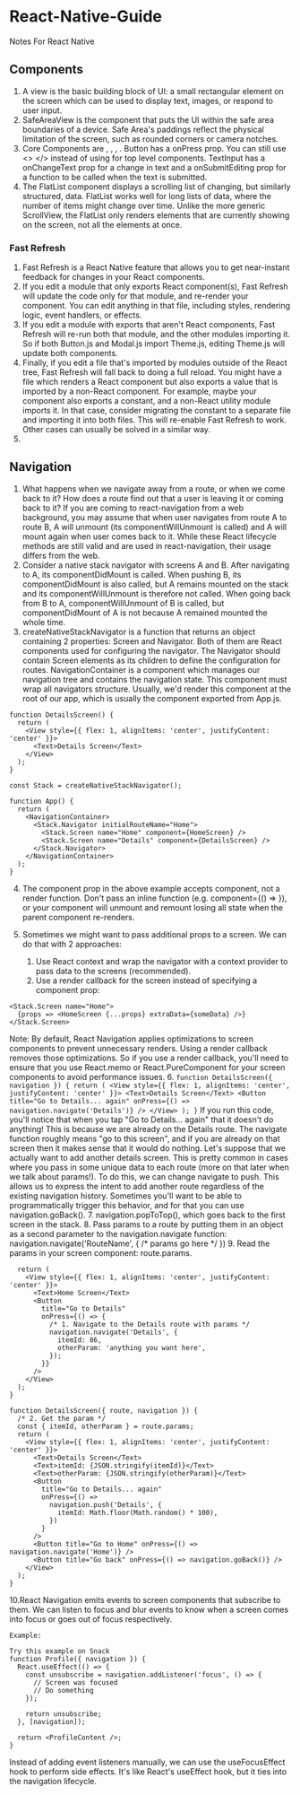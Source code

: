 # React-Native-Guide
Notes For React Native
## Components
1. A view is the basic building block of UI: a small rectangular element on the screen which can be used to display text, images, or respond to user input.
2. SafeAreaView is the component that puts the UI  within the safe area boundaries of a device. Safe Area's paddings reflect the physical limitation of the screen, such as rounded corners or camera notches.
3. Core Components are <View>, <Text>, <ScrollView>, <TextInput>. Button has a onPress prop. You can still use <> </> instead of using <View></View> for top level components. TextInput has a onChangeText prop for a change in text and a onSubmitEditing prop for a function to be called when the text is submitted.
4. The FlatList component displays a scrolling list of changing, but similarly structured, data. FlatList works well for long lists of data, where the number of items might change over time. Unlike the more generic ScrollView, the FlatList only renders elements that are currently showing on the screen, not all the elements at once.

### Fast Refresh
1. Fast Refresh is a React Native feature that allows you to get near-instant feedback for changes in your React components.
2. If you edit a module that only exports React component(s), Fast Refresh will update the code only for that module, and re-render your component. You can edit anything in that file, including styles, rendering logic, event handlers, or effects.
3. If you edit a module with exports that aren't React components, Fast Refresh will re-run both that module, and the other modules importing it. So if both Button.js and Modal.js import Theme.js, editing Theme.js will update both components.
4. Finally, if you edit a file that's imported by modules outside of the React tree, Fast Refresh will fall back to doing a full reload. You might have a file which renders a React component but also exports a value that is imported by a non-React component. For example, maybe your component also exports a constant, and a non-React utility module imports it. In that case, consider migrating the constant to a separate file and importing it into both files. This will re-enable Fast Refresh to work. Other cases can usually be solved in a similar way.
5. 
  
## Navigation
1. What happens when we navigate away from a route, or when we come back to it? How does a route find out that a user is leaving it or coming back to it?
If you are coming to react-navigation from a web background, you may assume that when user navigates from route A to route B, A will unmount (its componentWillUnmount is called) and A will mount again when user comes back to it. While these React lifecycle methods are still valid and are used in react-navigation, their usage differs from the web.
2. Consider a native stack navigator with screens A and B. After navigating to A, its componentDidMount is called. When pushing B, its componentDidMount is also called, but A remains mounted on the stack and its componentWillUnmount is therefore not called. When going back from B to A, componentWillUnmount of B is called, but componentDidMount of A is not because A remained mounted the whole time.
3. createNativeStackNavigator is a function that returns an object containing 2 properties: Screen and Navigator. Both of them are React components used for configuring the navigator. The Navigator should contain Screen elements as its children to define the configuration for routes. NavigationContainer is a component which manages our navigation tree and contains the navigation state. This component must wrap all navigators structure. Usually, we'd render this component at the root of our app, which is usually the component exported from App.js.
```
function DetailsScreen() {
  return (
    <View style={{ flex: 1, alignItems: 'center', justifyContent: 'center' }}>
      <Text>Details Screen</Text>
    </View>
  );
}

const Stack = createNativeStackNavigator();

function App() {
  return (
    <NavigationContainer>
      <Stack.Navigator initialRouteName="Home">
        <Stack.Screen name="Home" component={HomeScreen} />
        <Stack.Screen name="Details" component={DetailsScreen} />
      </Stack.Navigator>
    </NavigationContainer>
  );
}
```
4. The component prop in the above example accepts component, not a render function. Don't pass an inline function (e.g. component={() => <HomeScreen />}), or your component will unmount and remount losing all state when the parent component re-renders.
5. Sometimes we might want to pass additional props to a screen. We can do that with 2 approaches:

    1. Use React context and wrap the navigator with a context provider to pass data to the screens (recommended).
    2. Use a render callback for the screen instead of specifying a component prop:
```
<Stack.Screen name="Home">
  {props => <HomeScreen {...props} extraData={someData} />}
</Stack.Screen>
```
Note: By default, React Navigation applies optimizations to screen components to prevent unnecessary renders. Using a render callback removes those optimizations. So if you use a render callback, you'll need to ensure that you use React.memo or React.PureComponent for your screen components to avoid performance issues.
6. ```function DetailsScreen({ navigation }) {
  return (
    <View style={{ flex: 1, alignItems: 'center', justifyContent: 'center' }}>
      <Text>Details Screen</Text>
      <Button
        title="Go to Details... again"
        onPress={() => navigation.navigate('Details')}
      />
    </View>
  );
}```
If you run this code, you'll notice that when you tap "Go to Details... again" that it doesn't do anything! This is because we are already on the Details route. The navigate function roughly means "go to this screen", and if you are already on that screen then it makes sense that it would do nothing. Let's suppose that we actually want to add another details screen. This is pretty common in cases where you pass in some unique data to each route (more on that later when we talk about params!). To do this, we can change navigate to push. This allows us to express the intent to add another route regardless of the existing navigation history. Sometimes you'll want to be able to programmatically trigger this behavior, and for that you can use navigation.goBack(). 
7. navigation.popToTop(), which goes back to the first screen in the stack.
8. Pass params to a route by putting them in an object as a second parameter to the navigation.navigate function: navigation.navigate('RouteName', { /* params go here */ }) 
9. Read the params in your screen component: route.params.
``` function HomeScreen({ navigation }) {
  return (
    <View style={{ flex: 1, alignItems: 'center', justifyContent: 'center' }}>
      <Text>Home Screen</Text>
      <Button
        title="Go to Details"
        onPress={() => {
          /* 1. Navigate to the Details route with params */
          navigation.navigate('Details', {
            itemId: 86,
            otherParam: 'anything you want here',
          });
        }}
      />
    </View>
  );
}

function DetailsScreen({ route, navigation }) {
  /* 2. Get the param */
  const { itemId, otherParam } = route.params;
  return (
    <View style={{ flex: 1, alignItems: 'center', justifyContent: 'center' }}>
      <Text>Details Screen</Text>
      <Text>itemId: {JSON.stringify(itemId)}</Text>
      <Text>otherParam: {JSON.stringify(otherParam)}</Text>
      <Button
        title="Go to Details... again"
        onPress={() =>
          navigation.push('Details', {
            itemId: Math.floor(Math.random() * 100),
          })
        }
      />
      <Button title="Go to Home" onPress={() => navigation.navigate('Home')} />
      <Button title="Go back" onPress={() => navigation.goBack()} />
    </View>
  );
} 
```
10.React Navigation emits events to screen components that subscribe to them. We can listen to focus and blur events to know when a screen comes into focus or goes out of focus respectively.
```
Example:

Try this example on Snack 
function Profile({ navigation }) {
  React.useEffect(() => {
    const unsubscribe = navigation.addListener('focus', () => {
      // Screen was focused
      // Do something
    });

    return unsubscribe;
  }, [navigation]);

  return <ProfileContent />;
}
```
Instead of adding event listeners manually, we can use the useFocusEffect hook to perform side effects. It's like React's useEffect hook, but it ties into the navigation lifecycle.

